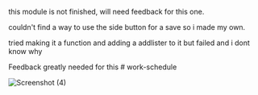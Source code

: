 this module is not finished, will need feedback for this one.

couldn't find a way to use the side button for a save so i made my own.

tried making it a function and adding a addlister to it but failed and i dont know why

Feedback greatly needed for this # work-schedule



![Screenshot (4)](https://user-images.githubusercontent.com/129125608/236363099-0ddeeb55-ca14-41f1-ba16-f29fef06fb51.png)
